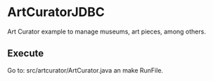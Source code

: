 # ArtCuratorJDBC
Art Curator example to manage museums, art pieces, among others.

## Execute
Go to: src/artcurator/ArtCurator.java an make RunFile.